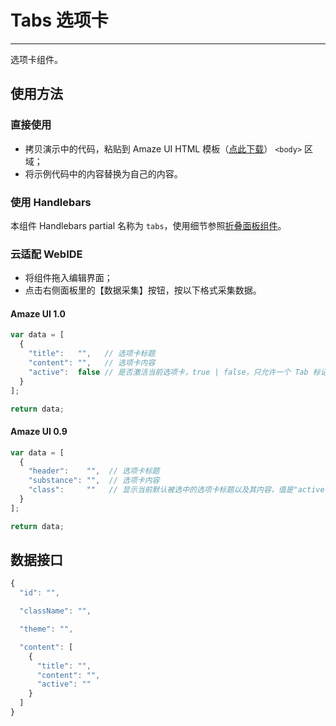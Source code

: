 # Tabs 选项卡
---

选项卡组件。

## 使用方法

### 直接使用

- 拷贝演示中的代码，粘贴到 Amaze UI HTML 模板（[点此下载](/getting-started)） `<body>` 区域；
- 将示例代码中的内容替换为自己的内容。

### 使用 Handlebars

本组件 Handlebars partial 名称为 `tabs`，使用细节参照[折叠面板组件](/widgets/accordion)。

### 云适配 WebIDE

- 将组件拖入编辑界面；
- 点击右侧面板里的【数据采集】按钮，按以下格式采集数据。

#### Amaze UI 1.0

```javascript
var data = [
  {
    "title":   "",   // 选项卡标题
    "content": "",   // 选项卡内容
    "active":  false // 是否激活当前选项卡，true | false，只允许一个 Tab 标记为激活
  }
];

return data;
```

#### Amaze UI 0.9

```javascript
var data = [
  {
    "header":    "",  // 选项卡标题
    "substance": "",  // 选项卡内容
    "class":     ""   // 显示当前默认被选中的选项卡标题以及其内容，值是"active"，如果有多个选项，只允许一个tab被激活
  }
];

return data;
```

## 数据接口

```javascript
{
  "id": "",

  "className": "",

  "theme": "",

  "content": [
    {
      "title": "",
      "content": "",
      "active": ""
    }
  ]
}
```